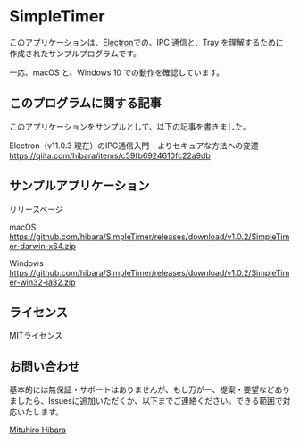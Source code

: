 # SimpleTimer

このアプリケーションは、[Electron](https://www.electronjs.org/)での、IPC 通信と、Tray を理解するために作成されたサンプルプログラムです。

一応、macOS と、Windows 10 での動作を確認しています。

## このプログラムに関する記事

このアプリケーションをサンプルとして、以下の記事を書きました。

Electron（v11.0.3 現在）のIPC通信入門 - よりセキュアな方法への変遷  
<https://qiita.com/hibara/items/c59fb6924610fc22a9db>

## サンプルアプリケーション

[リリースページ](https://github.com/hibara/SimpleTimer/releases)

macOS  
<https://github.com/hibara/SimpleTimer/releases/download/v1.0.2/SimpleTimer-darwin-x64.zip>

Windows  
<https://github.com/hibara/SimpleTimer/releases/download/v1.0.2/SimpleTimer-win32-ia32.zip>

## ライセンス

MITライセンス

## お問い合わせ

基本的には無保証・サポートはありませんが、もし万が一、提案・要望などありましたら、Issuesに追加いただくか、以下までご連絡ください。できる範囲で対応いたします。

[Mituhiro Hibara](mailto:m@hibara.org)
